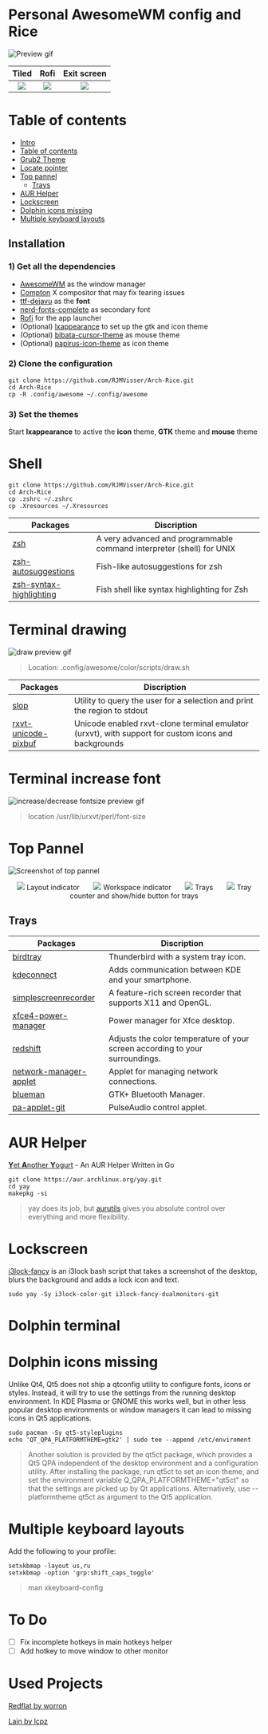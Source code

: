 Personal AwesomeWM config and Rice
==================================

![Preview gif](rice.gif?raw=true)

| Tiled         | Rofi         | Exit screen   |
|:-------------:|:-------------:|:-------------:|
|![](tiled.png)|![](rofi.png)|![](exitscreen.png)|
    
Table of contents
=================
<!--ts-->
   * [Intro](#personal-awesomewm-config-and-rice)
   * [Table of contents](#table-of-contents)
   * [Grub2 Theme](https://github.com/RJMVisser/Arch-Grub2)
   * [Locate pointer](https://github.com/RJMVisser/Locate-pointer)
   * [Top pannel](#top-pannel)
      * [Trays](#trays)
   * [AUR Helper](#aur-helper)
   * [Lockscreen](#lockscreen)
   * [Dolphin icons missing](#dolphin-icons-missing)
   * [Multiple keyboard layouts](#multiple-keyboard-layouts)
<!--te-->

## Installation

### 1) Get all the dependencies
- [AwesomeWM](https://awesomewm.org/) as the window manager
- [Compton](https://github.com/yshui/compton) X compositor that may fix tearing issues
- [ttf-dejavu](https://dejavu-fonts.github.io/) as the **font**
- [nerd-fonts-complete](https://github.com/ryanoasis/nerd-fonts) as secondary font
- [Rofi](https://github.com/DaveDavenport/rofi) for the app launcher
- (Optional) [lxappearance](https://sourceforge.net/projects/lxde/files/LXAppearance/) to set up the gtk and icon theme
- (Optional) [bibata-cursor-theme](https://github.com/KaizIqbal/Bibata_Cursor) as mouse theme
- (Optional) [papirus-icon-theme](https://github.com/PapirusDevelopmentTeam/papirus-icon-theme) as icon theme

### 2) Clone the configuration

```
git clone https://github.com/RJMVisser/Arch-Rice.git 
cd Arch-Rice
cp -R .config/awesome ~/.config/awesome
```

### 3) Set the themes
Start **lxappearance** to active the **icon** theme, **GTK** theme and **mouse** theme

Shell
========

```
git clone https://github.com/RJMVisser/Arch-Rice.git 
cd Arch-Rice
cp .zshrc ~/.zshrc
cp .Xresources ~/.Xresources
```

| Packages |Discription|
|---|---|
|[zsh](https://www.zsh.org/)|A very advanced and programmable command interpreter (shell) for UNIX|
|[zsh-autosuggestions](https://github.com/zsh-users/zsh-autosuggestions)|Fish-like autosuggestions for zsh|
|[zsh-syntax-highlighting](https://github.com/zsh-users/zsh-syntax-highlighting)|Fish shell like syntax highlighting for Zsh|


Terminal drawing
=================

![draw preview gif](draw.gif?raw=true)

> Location: .config/awesome/color/scripts/draw.sh

| Packages |Discription|
|---|---|
|[slop](https://github.com/naelstrof/slop)|Utility to query the user for a selection and print the region to stdout|
|[rxvt-unicode-pixbuf](http://software.schmorp.de/pkg/rxvt-unicode.html)|Unicode enabled rxvt-clone terminal emulator (urxvt), with support for custom icons and backgrounds|


Terminal increase font
======================

![increase/decrease fontsize preview gif](font-size.gif?raw=true)

> location /usr/lib/urxvt/perl/font-size


Top Pannel
==========
![Screenshot of top pannel](toppannel.png)


<p align="center">
<img src="https://placehold.it/15/fb5700/000000?text=+"> Layout indicator
&nbsp;&nbsp;&nbsp;&nbsp;&nbsp;
<img src="https://placehold.it/15/00fb02/000000?text=+"> Workspace indicator
&nbsp;&nbsp;&nbsp;&nbsp;&nbsp;
<img src="https://placehold.it/15/fb0000/000000?text=+"> Trays
&nbsp;&nbsp;&nbsp;&nbsp;&nbsp;
<img src="https://placehold.it/15/fbf100/000000?text=+"> Tray counter and show/hide button for trays 
</p>


Trays
-----

| Packages |Discription|
|---|---|
|[birdtray](https://github.com/gyunaev/birdtray)|Thunderbird with a system tray icon.|
|[kdeconnect](https://community.kde.org/KDEConnect)|Adds communication between KDE and your smartphone.|
|[simplescreenrecorder](http://www.maartenbaert.be/simplescreenrecorder/)|A feature-rich screen recorder that supports X11 and OpenGL.|
|[xfce4-power-manager](https://goodies.xfce.org/projects/applications/xfce4-power-manager)|Power manager for Xfce desktop.|
|[redshift](http://jonls.dk/redshift/)|Adjusts the color temperature of your screen according to your surroundings.|
|[network-manager-applet](https://wiki.gnome.org/Projects/NetworkManager/)|Applet for managing network connections.|
|[blueman](https://github.com/blueman-project/blueman)|GTK+ Bluetooth Manager.|
|[pa-applet-git](https://github.com/fernandotcl/pa-applet)|PulseAudio control applet.|


AUR Helper
==========
[**Y**et **A**nother **Y**ogurt](https://github.com/Jguer/yay) - An AUR Helper Written in Go
```
git clone https://aur.archlinux.org/yay.git
cd yay
makepkg -si
```
> yay does its job, but [aurutils](https://github.com/AladW/aurutils) gives you absolute control over everything and more flexibility.


Lockscreen
==========
[i3lock-fancy](https://github.com/meskarune/i3lock-fancy) is an i3lock bash script that takes a screenshot of the desktop, blurs the background and adds a lock icon and text.
```
sudo yay -Sy i3lock-color-git i3lock-fancy-dualmonitors-git
```

Dolphin terminal
================


Dolphin icons missing
=====================
Unlike Qt4, Qt5 does not ship a qtconfig utility to configure fonts, icons or styles. Instead, it will try to use the settings from the running desktop environment. In KDE Plasma or GNOME this works well, but in other less popular desktop environments or window managers it can lead to missing icons in Qt5 applications.
```
sudo pacman -Sy qt5-styleplugins  
echo 'QT_QPA_PLATFORMTHEME=gtk2' | sudo tee --append /etc/enviroment
```
> Another solution is provided by the qt5ct package, which provides a Qt5 QPA independent of the desktop environment and a configuration utility. After installing the package, run qt5ct to set an icon theme, and set the environment variable Q\_QPA\_PLATFORMTHEME="qt5ct" so that the settings are picked up by Qt applications. Alternatively, use --platformtheme qt5ct as argument to the Qt5 application. 


Multiple keyboard layouts
=========================
Add the following to your profile:
```
setxkbmap -layout us,ru
setxkbmap -option 'grp:shift_caps_toggle'
```
> man xkeyboard-config


To Do
=====
- [ ] Fix incomplete hotkeys in main hotkeys helper
- [ ] Add hotkey to move window to other monitor

Used Projects
=============
[Redflat by worron](https://github.com/worron/redflat)

[Lain by lcpz](https://github.com/lcpz/lain)
